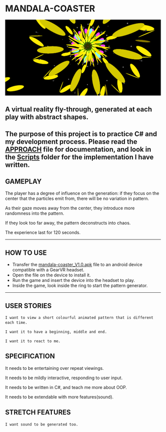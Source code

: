 # MANDALA-COASTER

![372](./images/wip/372.png)
## A virtual reality fly-through, generated at each play with abstract shapes.
## The purpose of this project is to practice C# and my development process. Please read the [APPROACH](./APPROACH.md) file for documentation, and look in the [Scripts](./mandala-coaster/Assets/Scripts/) folder for the implementation I have written.

## GAMEPLAY
The player has a degree of influence on the generation: if they focus on the center that the particles emit from, there will be no variation in pattern. 

As their gaze moves away from the center, they introduce more randomness into the pattern. 

If they look too far away, the pattern deconstructs into chaos.

The experience last for 120 seconds.

---

## HOW TO USE

- Transfer the [mandala-coaster_V1.0.apk](./mandala-coaster_V1.0.apk) file to an android device compatible with a GearVR headset. 
- Open the file on the device to install it. 
- Run the game and insert the device into the headset to play.
- Inside the game, look inside the ring to start the pattern generator.

---

## USER STORIES

```
I want to view a short colourful animated pattern that is different each time.
```
```
I want it to have a beginning, middle and end.
```
```
I want it to react to me.
```


## SPECIFICATION

It needs to be entertaining over repeat viewings.

It needs to be mildly interactive, responding to user input.

It needs to be written in C#, and teach me more about OOP.

It needs to be extendable with more features(sound).

## STRETCH FEATURES

```
I want sound to be generated too.
```
